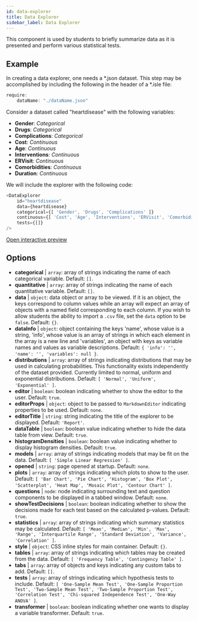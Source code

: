 ```yaml
---
id: data-explorer 
title: Data Explorer
sidebar_label: Data Explorer
---
```


This component is used by students to briefly summarize data as it is presented and perform various statistical tests.

## Example

In creating a data explorer, one needs a *.json dataset. This step may be accomplished by including the following in the header of a *.isle file:

```js
require:
	dataName: "./dataName.json"
```

Consider a dataset called "heartdisease" with the following variables:
* __Gender__: _Categorical_
* __Drugs__: _Categorical_
* __Complications__: _Categorical_
* __Cost__: _Continuous_
* __Age__: _Continuous_
* __Interventions__: _Continuous_
* __ERVisit__: _Continuous_
* __Comorbidities__: _Continuous_
* __Duration__: _Continuous_

We will include the explorer with the following code:

```js
<DataExplorer 
	id="heartdisease"
	data={heartdisease} 
	categorical={[ 'Gender', 'Drugs', 'Complications' ]}
	continuous={[ 'Cost', 'Age', 'Interventions', 'ERVisit', 'Comorbidities', 'Duration' ]}
	tests={[]}
/>
```

[Open interactive preview](https://isle.heinz.cmu.edu/components/data-explorer/)

## Options

* __categorical__ | `array`: array of strings indicating the name of each categorical variable. Default: `[]`.
* __quantitative__ | `array`: array of strings indicating the name of each quantitative variable. Default: `[]`.
* __data__ | `object`: data object or array to be viewed. If it is an object, the keys correspond to column values while an array will expect an array of objects with a named field corresponding to each column. If you wish to allow students the ability to import a `.csv` file, set the `data` option to be `false`. Default: `{}`.
* __dataInfo__ | `object`: object containing the keys \'name\', whose value is a string, \'info\', whose value is an array of strings in which each element in the array is a new line and \'variables\', an object with keys as variable names and values as variable descriptions. Default: `{
  'info': '',
  'name': '',
  'variables': null
}`.
* __distributions__ | `array`: array of strings indicating distributions that may be used in calculating probabilities. This functionality exists independently of the dataset provided. Currently limited to normal, uniform and exponential distributions. Default: `[
  'Normal',
  'Uniform',
  'Exponential'
]`.
* __editor__ | `boolean`: boolean indicating whether to show the editor to the user. Default: `true`.
* __editorProps__ | `object`: object to be passed to `MarkdownEditor` indicating properties to be used. Default: `none`.
* __editorTitle__ | `string`: string indicating the title of the explorer to be displayed. Default: `'Report'`.
* __dataTable__ | `boolean`: boolean value indicating whether to hide the data table from view. Default: `true`.
* __histogramDensities__ | `boolean`: boolean value indicating whether to display histogram densities. Default: `true`.
* __models__ | `array`: array of strings indicating models that may be fit on the data. Default: `[
  'Simple Linear Regression'
]`.
* __opened__ | `string`: page opened at startup. Default: `none`.
* __plots__ | `array`: array of strings indicating which plots to show to the user. Default: `[
  'Bar Chart',
  'Pie Chart',
  'Histogram',
  'Box Plot',
  'Scatterplot',
  'Heat Map',
  'Mosaic Plot',
  'Contour Chart'
]`.
* __questions__ | `node`: node indicating surrounding text and question components to be displayed in a tabbed window. Default: `none`.
* __showTestDecisions__ | `boolean`: boolean indicating whether to show the decisions made for each test based on the calculated p-values. Default: `true`.
* __statistics__ | `array`: array of strings indicating which summary statistics may be calculated. Default: `[
  'Mean',
  'Median',
  'Min',
  'Max',
  'Range',
  'Interquartile Range',
  'Standard Deviation',
  'Variance',
  'Correlation'
]`.
* __style__ | `object`: CSS inline styles for main container. Default: `{}`.
* __tables__ | `array`: array of strings indicating which tables may be created from the data. Default: `[
  'Frequency Table',
  'Contingency Table'
]`.
* __tabs__ | `array`: array of objects and keys indicating any custom tabs to add. Default: `[]`.
* __tests__ | `array`: array of strings indicating which hypothesis tests to include. Default: `[
  'One-Sample Mean Test',
  'One-Sample Proportion Test',
  'Two-Sample Mean Test',
  'Two-Sample Proportion Test',
  'Correlation Test',
  'Chi-squared Independence Test',
  'One-Way ANOVA'
]`.
* __transformer__ | `boolean`: boolean indicating whether one wants to display a variable transformer. Default: `true`.
